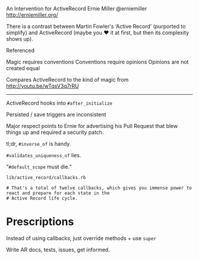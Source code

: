 An Intervention for ActiveRecord
Ernie Miller
@erniemiller
http://erniemiller.org/

There is a contrast between Martin Fowler's ‘Active Record’ (purported to simplify) and ActiveRecord (maybe you ♥ it at first, but then its complexity shows up).

Referenced

Magic requires conventions
Conventions require opinions
Opinions are not created equal

Compares ActiveRecord to the kind of magic from http://youtu.be/wTqsV3q7rRU

---

ActiveRecord hooks into `#after_initialize`

Persisted / save triggers are inconsistent

Major respect points to Ernie for advertising his Pull Request that blew things up and required a security patch.

tl;dr, `#inverse_of` is handy.

`#validates_uniqueness_of` lies.

“`#default_scope` must die.”

`lib/active_record/callbacks.rb`

    # That's a total of twelve callbacks, which gives you immense power to react and prepare for each state in the
    # Active Record life cycle.

# Prescriptions

Instead of using callbacks, just override methods + use `super`

Write AR docs, tests, issues, get informed.